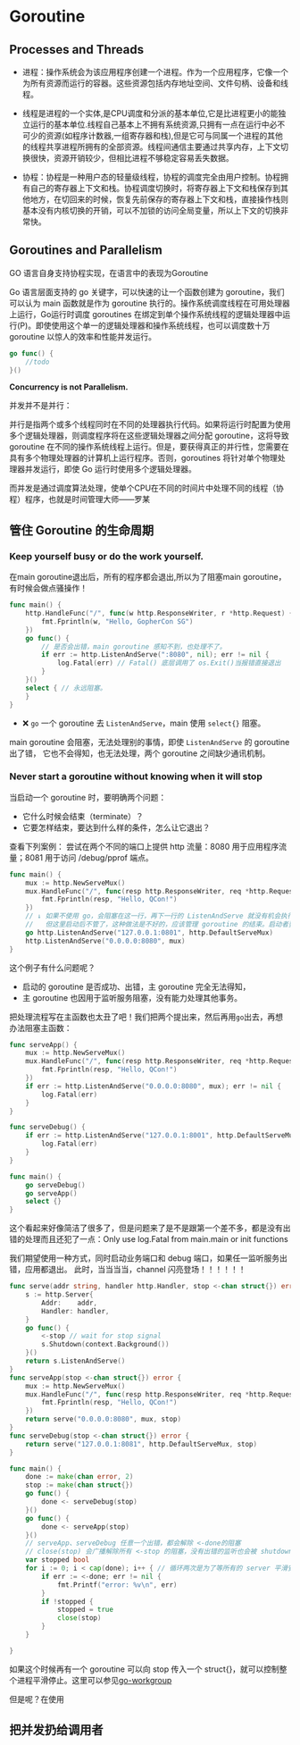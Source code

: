 # Goroutine

## Processes and Threads

- 进程：操作系统会为该应用程序创建一个进程。作为一个应用程序，它像一个为所有资源而运行的容器。这些资源包括内存地址空间、文件句柄、设备和线程。
- 线程是进程的一个实体,是CPU调度和分派的基本单位,它是比进程更小的能独立运行的基本单位.线程自己基本上不拥有系统资源,只拥有一点在运行中必不可少的资源(如程序计数器,一组寄存器和栈),但是它可与同属一个进程的其他的线程共享进程所拥有的全部资源。线程间通信主要通过共享内存，上下文切换很快，资源开销较少，但相比进程不够稳定容易丢失数据。

- 协程：协程是一种用户态的轻量级线程，协程的调度完全由用户控制。协程拥有自己的寄存器上下文和栈。协程调度切换时，将寄存器上下文和栈保存到其他地方，在切回来的时候，恢复先前保存的寄存器上下文和栈，直接操作栈则基本没有内核切换的开销，可以不加锁的访问全局变量，所以上下文的切换非常快。

## Goroutines and Parallelism
GO 语言自身支持协程实现，在语言中的表现为Goroutine

Go 语言层面支持的 go 关键字，可以快速的让一个函数创建为 goroutine，我们可以认为 main 函数就是作为 goroutine 执行的。操作系统调度线程在可用处理器上运行，Go运行时调度 goroutines 在绑定到单个操作系统线程的逻辑处理器中运行(P)。即使使用这个单一的逻辑处理器和操作系统线程，也可以调度数十万 goroutine 以惊人的效率和性能并发运行。
~~~go
go func() {
    //todo 
}()
~~~

**Concurrency is not Parallelism.**

并发并不是并行：

并行是指两个或多个线程同时在不同的处理器执行代码。如果将运行时配置为使用多个逻辑处理器，则调度程序将在这些逻辑处理器之间分配 goroutine，这将导致 goroutine 在不同的操作系统线程上运行。但是，要获得真正的并行性，您需要在具有多个物理处理器的计算机上运行程序。否则，goroutines 将针对单个物理处理器并发运行，即使 Go 运行时使用多个逻辑处理器。

而并发是通过调度算法处理，使单个CPU在不同的时间片中处理不同的线程（协程）程序，也就是时间管理大师——罗某

## 管住 Goroutine 的生命周期

### Keep yourself busy or do the work yourself.
在main goroutine退出后，所有的程序都会退出,所以为了阻塞main goroutine，有时候会做点骚操作！
~~~go
func main() {
	http.HandleFunc("/", func(w http.ResponseWriter, r *http.Request) {
		fmt.Fprintln(w, "Hello, GopherCon SG")
	})
	go func() {
		// 是否会出错，main goroutine 感知不到，也处理不了。
		if err := http.ListenAndServe(":8080", nil); err != nil {
			log.Fatal(err) // Fatal() 底层调用了 os.Exit()当报错直接退出
		}
	}()
	select { // 永远阻塞。
	}
}
~~~
* ❌ `go` 一个 goroutine 去 `ListenAndServe`，main 使用 `select{}` 阻塞。

main goroutine 会阻塞，无法处理别的事情，即使 `ListenAndServe` 的 goroutine 出了错，
它也不会得知，也无法处理，两个 goroutine 之间缺少通讯机制。
### Never start a goroutine without knowing when it will stop
当启动一个 goroutine 时，要明确两个问题：
- 它什么时候会结束（terminate）？
- 它要怎样结束，要达到什么样的条件，怎么让它退出？


查看下列案例：
尝试在两个不同的端口上提供 http 流量：8080 用于应用程序流量；8081 用于访问 /debug/pprof 端点。
~~~go
func main() {
	mux := http.NewServeMux()
	mux.HandleFunc("/", func(resp http.ResponseWriter, req *http.Request) {
		fmt.Fprintln(resp, "Hello, QCon!")
	})
	// ↓ 如果不使用 go，会阻塞在这一行，再下一行的 ListenAndServe 就没有机会执行
	//   但这里启动后不管了，这种做法是不好的，应该管理 goroutine 的结束。启动者要对 goroutine 的生命周期负责。
	go http.ListenAndServe("127.0.0.1:0801", http.DefaultServeMux)
	http.ListenAndServe("0.0.0.0:8080", mux)
}
~~~
这个例子有什么问题呢？
- 启动的 goroutine 是否成功、出错，主 goroutine 完全无法得知，
- 主 goroutine 也因用于监听服务阻塞，没有能力处理其他事务。

把处理流程写在主函数也太丑了吧！我们把两个提出来，然后再用`go`出去，再想办法阻塞主函数：
~~~go
func serveApp() {
	mux := http.NewServeMux()
	mux.HandleFunc("/", func(resp http.ResponseWriter, req *http.Request) {
		fmt.Fprintln(resp, "Hello, QCon!")
	})
	if err := http.ListenAndServe("0.0.0.0:8080", mux); err != nil {
		log.Fatal(err)
	}
}

func serveDebug() {
	if err := http.ListenAndServe("127.0.0.1:8001", http.DefaultServeMux); err != nil {
		log.Fatal(err)
	}
}

func main() {
	go serveDebug()
	go serveApp()
	select {}
}
~~~
这个看起来好像简洁了很多了，但是问题来了是不是跟第一个差不多，都是没有出错的处理而且还犯了一点：Only use log.Fatal from main.main or init functions

我们期望使用一种方式，同时启动业务端口和 debug 端口，如果任一监听服务出错，应用都退出。
此时，当当当当，channel 闪亮登场！！！！！！
~~~go
func serve(addr string, handler http.Handler, stop <-chan struct{}) error {
	s := http.Server{
		Addr:    addr,
		Handler: handler,
	}
	go func() {
		<-stop // wait for stop signal
		s.Shutdown(context.Background())
	}()
	return s.ListenAndServe()
}
func serveApp(stop <-chan struct{}) error {
	mux := http.NewServeMux()
	mux.HandleFunc("/", func(resp http.ResponseWriter, req *http.Request) {
		fmt.Fprintln(resp, "Hello, QCon!")
	})
	return serve("0.0.0.0:8080", mux, stop)
}
func serveDebug(stop <-chan struct{}) error {
	return serve("127.0.0.1:8081", http.DefaultServeMux, stop)
}

func main() {
	done := make(chan error, 2)
	stop := make(chan struct{})
	go func() {
		done <- serveDebug(stop)
	}()
	go func() {
		done <- serveApp(stop)
	}()
	// serveApp、serveDebug 任意一个出错，都会解除 <-done的阻塞
	// close(stop) 会广播解除所有 <-stop 的阻塞，没有出错的监听也会被 shutdown
	var stopped bool
	for i := 0; i < cap(done); i++ { // 循环两次是为了等所有的 server 平滑安全退出
		if err := <-done; err != nil {
			fmt.Printf("error: %v\n", err)
		}
		if !stopped {
			stopped = true
			close(stop)
		}
	}

}
~~~

如果这个时候再有一个 goroutine 可以向 stop 传入一个 struct{}，就可以控制整个进程平滑停止。这里可以参见[go-workgroup](https://github.com/da440dil/go-workgroup)

但是呢？在使用
## 把并发扔给调用者